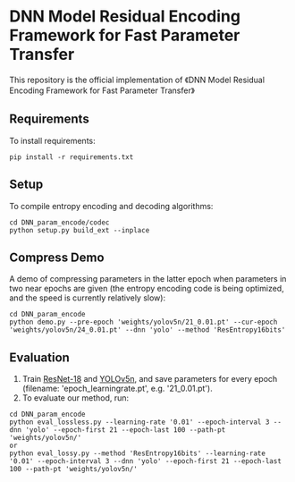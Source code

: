# DNN Model Residual Encoding Framework for Fast Parameter Transfer

This repository is the official implementation of 《DNN Model Residual Encoding Framework for Fast Parameter Transfer》

## Requirements

To install requirements:

```requirements
pip install -r requirements.txt
```
## Setup

To compile entropy encoding and decoding algorithms:
```setup
cd DNN_param_encode/codec
python setup.py build_ext --inplace
```

## Compress Demo

A demo of compressing parameters in the latter epoch when parameters in two near epochs are given (the entropy encoding code is being optimized, and the speed is currently relatively slow):

```demo
cd DNN_param_encode
python demo.py --pre-epoch 'weights/yolov5n/21_0.01.pt' --cur-epoch 'weights/yolov5n/24_0.01.pt' --dnn 'yolo' --method 'ResEntropy16bits'
```

## Evaluation

1. Train [ResNet-18](https://github.com/pytorch/examples/tree/main/imagenet) and [YOLOv5n](https://github.com/ultralytics/yolov5), and save parameters for every epoch (filename: 'epoch_learningrate.pt', e.g. '21_0.01.pt').
2. To evaluate our method, run:

```eval
cd DNN_param_encode
python eval_lossless.py --learning-rate '0.01' --epoch-interval 3 --dnn 'yolo' --epoch-first 21 --epoch-last 100 --path-pt 'weights/yolov5n/'
or
python eval_lossy.py --method 'ResEntropy16bits' --learning-rate '0.01' --epoch-interval 3 --dnn 'yolo' --epoch-first 21 --epoch-last 100 --path-pt 'weights/yolov5n/'
```


